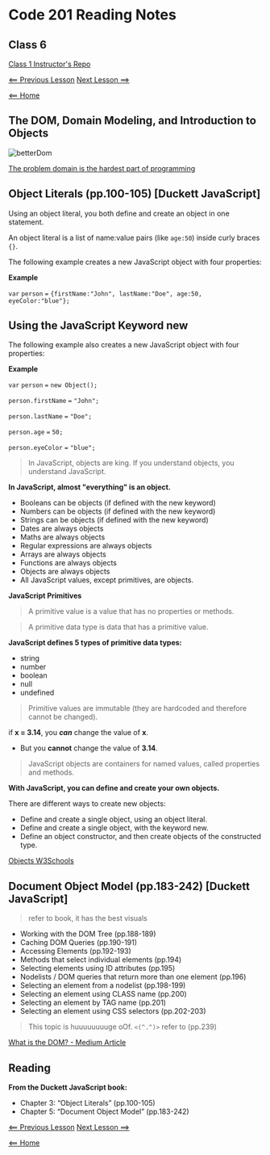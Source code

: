 # Code 201 Reading Notes

## Class 6 

[Class 1 Instructor's Repo](https://github.com/codefellows/seattle-201n21/tree/master/class-01)

[<== Previous Lesson](class-05.md) [Next Lesson ==>](class-07.md)

[<== Home](README.md) 

## The DOM, Domain Modeling, and Introduction to Objects

![betterDom](https://lh3.googleusercontent.com/proxy/wCEvmp3OdSjOY3Dm6JeHsg6yund3Dc2deVm1rtVfggKWbgv8lBMR2xgmjXV1kwG_Vb4L9xnwEhh5LagfdxpiXSeiKssU-7vD2rvzsB5ACSi3FwV75Io0CLxbPiEkjQLSsoXgUw5zfg)

[The problem domain is the hardest part of programming](https://simpleprogrammer.com/understanding-the-problem-domain-is-the-hardest-part-of-programming)


## Object Literals (pp.100-105) [Duckett JavaScript]

Using an object literal, you both define and create an object in one statement.

An object literal is a list of name:value pairs (like `age:50`) inside curly braces `{}`.

The following example creates a new JavaScript object with four properties:

**Example** 

`var` `person` `=` `{firstName:"John", lastName:"Doe", age:50, eyeColor:"blue"};`

## Using the JavaScript Keyword new

The following example also creates a new JavaScript object with four properties:

**Example**

`var` `person` `=` `new Object();`

`person.firstName` `=` `"John";`

`person.lastName` `=` `"Doe";`

`person.age` `=` `50;`

`person.eyeColor` `=` `"blue";`


> In JavaScript, objects are king. If you understand objects, you understand JavaScript.

**In JavaScript, almost "everything" is an object.**

+ Booleans can be objects (if defined with the new keyword)
+ Numbers can be objects (if defined with the new keyword)
+ Strings can be objects (if defined with the new keyword)
+ Dates are always objects
+ Maths are always objects
+ Regular expressions are always objects
+ Arrays are always objects
+ Functions are always objects
+ Objects are always objects
+ All JavaScript values, except primitives, are objects.

**JavaScript Primitives**

> A primitive value is a value that has no properties or methods.

> A primitive data type is data that has a primitive value.

**JavaScript defines 5 types of primitive data types:**

+ string
+ number
+ boolean
+ null
+ undefined

> Primitive values are immutable (they are hardcoded and therefore cannot be changed).

if **x = 3.14**, you ***can*** change the value of **x**. 

- But you **cannot** change the value of **3.14**.

> JavaScript objects are containers for named values, called properties and methods.

**With JavaScript, you can define and create your own objects.**

There are different ways to create new objects:

+ Define and create a single object, using an object literal.
+ Define and create a single object, with the keyword new.
+ Define an object constructor, and then create objects of the constructed type.

[Objects W3Schools](https://www.w3schools.com/js/js_object_definition.asp)

## Document Object Model (pp.183-242) [Duckett JavaScript]

> refer to book, it has the best visuals

+ Working with the DOM Tree (pp.188-189)
+ Caching DOM Queries (pp.190-191)
+ Accessing Elements (pp.192-193)
+ Methods that select individual elements (pp.194)
+ Selecting elements using ID attributes (pp.195)
+ Nodelists / DOM queries that return more than one element (pp.196)
+ Selecting an element from a nodelist (pp.198-199)
+ Selecting an element using CLASS name (pp.200)
+ Selecting an element by TAG name (pp.201)
+ Selecting an element using CSS selectors (pp.202-203)

>This topic is huuuuuuuuge oOf.  `<(^.^)>` refer to (pp.239)

[What is the DOM? - Medium Article](https://medium.com/@ReaganCuthbert/what-is-the-document-object-model-dom-87d552e27305)

## Reading 

**From the Duckett JavaScript book:**

+ Chapter 3: “Object Literals” (pp.100-105)
+ Chapter 5: “Document Object Model” (pp.183-242)

[<== Previous Lesson](class-05.md) [Next Lesson ==>](class-07.md)

[<== Home](README.md) 
